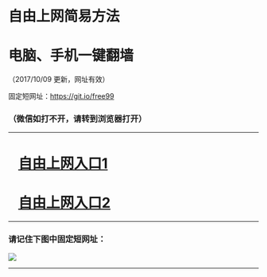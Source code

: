 ﻿# 自由上网简易方法

# 电脑、手机一键翻墙

（2017/10/09 更新，网址有效）

固定短网址：https://git.io/free99

### （微信如打不开，请转到浏览器打开）


***





# &nbsp;&nbsp; <a href="http://ft361513543.fwq-tz-1001.info/fwqtz01.html?t=100900117409 " target="_blank">自由上网入口1</a>
# &nbsp;&nbsp; <a href="http://ft2285813131.fwq-tz-1002.info/fwqtz02.html?t=100900115882 " target="_blank">自由上网入口2</a>
***

### 请记住下图中固定短网址：

<img src="https://s3-us-west-2.amazonaws.com/fwq-1001/yjfq-20170905okok.png" /> 


***

